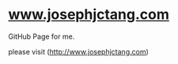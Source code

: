 www.josephjctang.com
====================

GitHub Page for me.

please visit (http://www.josephjctang.com)
